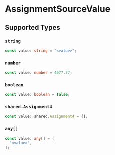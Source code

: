 # AssignmentSourceValue


## Supported Types

### `string`

```typescript
const value: string = "<value>";
```

### `number`

```typescript
const value: number = 4977.77;
```

### `boolean`

```typescript
const value: boolean = false;
```

### `shared.Assignment4`

```typescript
const value: shared.Assignment4 = {};
```

### `any[]`

```typescript
const value: any[] = [
  "<value>",
];
```


